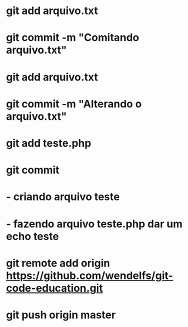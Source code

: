 # git add arquivo.txt
# git commit -m "Comitando arquivo.txt"
# git add arquivo.txt
# git commit -m "Alterando o arquivo.txt"
# git add teste.php
# git commit
# - criando arquivo teste
# - fazendo arquivo teste.php dar um echo teste
# git remote add origin https://github.com/wendelfs/git-code-education.git
# git push origin master
